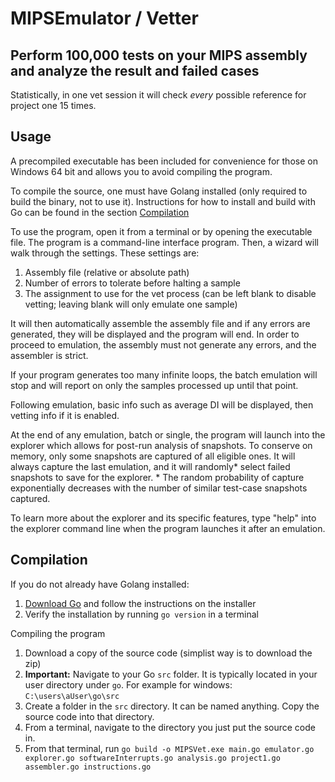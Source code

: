 # MIPSEmulator / Vetter

## Perform 100,000 tests on your MIPS assembly and analyze the result and failed cases

Statistically, in one vet session it will check *every* possible reference for project one 15 times.

## Usage

A precompiled executable has been included for convenience for those on Windows 64 bit and allows you to avoid compiling the program.

To compile the source, one must have Golang installed (only required to build the binary, not to use it). Instructions for how to install and build with Go can be found in the section [Compilation](https://github.com/danielcbailey/MIPSEmulator/tree/main#compilation)

To use the program, open it from a terminal or by opening the executable file. The program is a command-line interface program.
Then, a wizard will walk through the settings. These settings are:
1. Assembly file (relative or absolute path)
2. Number of errors to tolerate before halting a sample
3. The assignment to use for the vet process (can be left blank to disable vetting; leaving blank will only emulate one sample)

It will then automatically assemble the assembly file and if any errors are generated, they will be displayed and the program will end.
In order to proceed to emulation, the assembly must not generate any errors, and the assembler is strict.

If your program generates too many infinite loops, the batch emulation will stop and will report on only the samples processed up until that point.

Following emulation, basic info such as average DI will be displayed, then vetting info if it is enabled.

At the end of any emulation, batch or single, the program will launch into the explorer which allows for post-run analysis of snapshots.
To conserve on memory, only some snapshots are captured of all eligible ones. It will always capture the last emulation, and it will randomly\* select failed snapshots to save for the explorer.
\* The random probability of capture exponentially decreases with the number of similar test-case snapshots captured.

To learn more about the explorer and its specific features, type "help" into the explorer command line when the program launches it after an emulation.

## Compilation

If you do not already have Golang installed:

1. [Download Go](https://golang.org/dl/) and follow the instructions on the installer
2. Verify the installation by running `go version` in a terminal

Compiling the program

1. Download a copy of the source code (simplist way is to download the zip)
2. **Important:** Navigate to your Go `src` folder. It is typically located in your user directory under `go`. For example for windows: `C:\users\aUser\go\src`
3. Create a folder in the `src` directory. It can be named anything. Copy the source code into that directory.
4. From a terminal, navigate to the directory you just put the source code in.
5. From that terminal, run `go build -o MIPSVet.exe main.go emulator.go explorer.go softwareInterrupts.go analysis.go project1.go assembler.go instructions.go`
